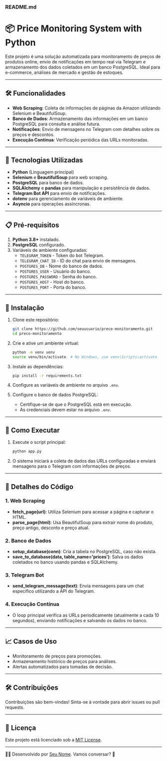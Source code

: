 ### README.md


# 📦 Price Monitoring System with Python

Este projeto é uma solução automatizada para monitoramento de preços de produtos online, envio de notificações em tempo real via Telegram e armazenamento dos dados coletados em um banco PostgreSQL. Ideal para e-commerce, análises de mercado e gestão de estoques.

---

## 🛠️ **Funcionalidades**
- **Web Scraping**: Coleta de informações de páginas da Amazon utilizando Selenium e BeautifulSoup.
- **Banco de Dados**: Armazenamento das informações em um banco PostgreSQL para consulta e análise futura.
- **Notificações**: Envio de mensagens no Telegram com detalhes sobre os preços e descontos.
- **Execução Contínua**: Verificação periódica das URLs monitoradas.

---

## 🚀 **Tecnologias Utilizadas**
- **Python** (Linguagem principal)
- **Selenium** e **BeautifulSoup** para web scraping.
- **PostgreSQL** para banco de dados.
- **SQLAlchemy** e **pandas** para manipulação e persistência de dados.
- **Telegram Bot API** para envio de notificações.
- **dotenv** para gerenciamento de variáveis de ambiente.
- **Asyncio** para operações assíncronas.

---

## 📋 **Pré-requisitos**
1. **Python 3.8+** instalado.
2. **PostgreSQL** configurado.
3. Variáveis de ambiente configuradas:
   - `TELEGRAM_TOKEN` - Token do bot Telegram.
   - `TELEGRAM_CHAT_ID` - ID do chat para envio de mensagens.
   - `POSTGRES_DB` - Nome do banco de dados.
   - `POSTGRES_USER` - Usuário do banco.
   - `POSTGRES_PASSWORD` - Senha do banco.
   - `POSTGRES_HOST` - Host do banco.
   - `POSTGRES_PORT` - Porta do banco.

---

## 🔧 **Instalação**
1. Clone este repositório:
   ```bash
   git clone https://github.com/seuusuario/preco-monitoramento.git
   cd preco-monitoramento
   ```

2. Crie e ative um ambiente virtual:
   ```bash
   python -m venv venv
   source venv/bin/activate  # No Windows, use venv\Scripts\activate
   ```

3. Instale as dependências:
   ```bash
   pip install -r requirements.txt
   ```

4. Configure as variáveis de ambiente no arquivo `.env`.

5. Configure o banco de dados PostgreSQL:
   - Certifique-se de que o PostgreSQL está em execução.
   - As credenciais devem estar no arquivo `.env`.

---

## 🚀 **Como Executar**
1. Execute o script principal:
   ```bash
   python app.py
   ```
2. O sistema iniciará a coleta de dados das URLs configuradas e enviará mensagens para o Telegram com informações de preços.

---

## 📜 **Detalhes do Código**

### 1. **Web Scraping**
- **fetch_page(url)**: Utiliza Selenium para acessar a página e capturar o HTML.
- **parse_page(html)**: Usa BeautifulSoup para extrair nome do produto, preço antigo, desconto e preço atual.

### 2. **Banco de Dados**
- **setup_database(conn)**: Cria a tabela no PostgreSQL, caso não exista.
- **save_to_database(data, table_name='prices')**: Salva os dados coletados no banco usando pandas e SQLAlchemy.

### 3. **Telegram Bot**
- **send_telegram_message(text)**: Envia mensagens para um chat específico utilizando a API do Telegram.

### 4. **Execução Contínua**
- O loop principal verifica as URLs periodicamente (atualmente a cada 10 segundos), enviando notificações e salvando os dados no banco.

---

## 📈 **Casos de Uso**
- Monitoramento de preços para promoções.
- Armazenamento histórico de preços para análises.
- Alertas automatizados para tomadas de decisão.

---

## 🛠️ **Contribuições**
Contribuições são bem-vindas! Sinta-se à vontade para abrir issues ou pull requests.

---

## 📄 **Licença**
Este projeto está licenciado sob a [MIT License](LICENSE).

---

👨‍💻 Desenvolvido por [Seu Nome](https://linkedin.com/in/seuusuario). Vamos conversar? 🚀
```
